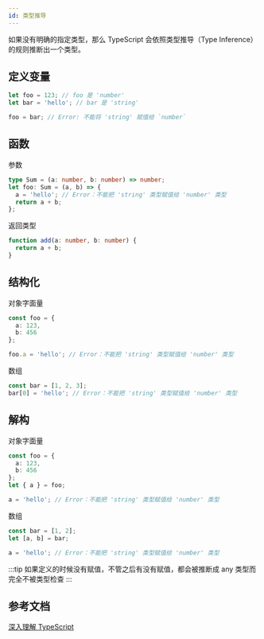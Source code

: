 ```yaml
---
id: 类型推导
---
```


如果没有明确的指定类型，那么 TypeScript 会依照类型推导（Type Inference）的规则推断出一个类型。

## 定义变量

```ts
let foo = 123; // foo 是 'number'
let bar = 'hello'; // bar 是 'string'

foo = bar; // Error: 不能将 'string' 赋值给 `number`
```

## 函数

参数

```ts
type Sum = (a: number, b: number) => number;
let foo: Sum = (a, b) => {
  a = 'hello'; // Error：不能把 'string' 类型赋值给 'number' 类型
  return a + b;
};
```

返回类型

```ts
function add(a: number, b: number) {
  return a + b;
}
```

## 结构化

对象字面量

```ts
const foo = {
  a: 123,
  b: 456
};

foo.a = 'hello'; // Error：不能把 'string' 类型赋值给 'number' 类型
```

数组

```ts
const bar = [1, 2, 3];
bar[0] = 'hello'; // Error：不能把 'string' 类型赋值给 'number' 类型
```

## 解构 

对象字面量

```ts
const foo = {
  a: 123,
  b: 456
};
let { a } = foo;

a = 'hello'; // Error：不能把 'string' 类型赋值给 'number' 类型
```

数组

```ts
const bar = [1, 2];
let [a, b] = bar;

a = 'hello'; // Error：不能把 'string' 类型赋值给 'number' 类型
```

:::tip
如果定义的时候没有赋值，不管之后有没有赋值，都会被推断成 any 类型而完全不被类型检查
:::

## 参考文档

[深入理解 TypeScript](https://jkchao.github.io/typescript-book-chinese/typings/typeInference.html#%E5%AE%9A%E4%B9%89%E5%8F%98%E9%87%8F)
